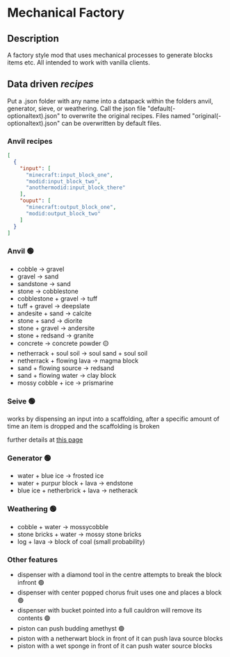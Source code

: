 # Mechanical Factory
## Description
A factory style mod that uses mechanical processes to generate blocks items etc. All intended to work with vanilla clients.

## Data driven _recipes_
Put a .json folder with any name into a datapack within the folders anvil, generator, sieve, or weathering.
Call the json file "default(-optionaltext).json" to overwrite the original recipes.
Files named "original(-optionaltext).json" can be overwritten by default files.

### Anvil recipes
```json
[
  {
    "input": [
      "minecraft:input_block_one",
      "modid:input_block_two",
      "anothermodid:input_block_there"
    ],
    "ouput": [
      "minecraft:output_block_one",
      "modid:output_block_two"
    ]
  }
]
```

### Anvil :green_circle:
- cobble -> gravel
- gravel -> sand
- sandstone -> sand
- stone -> cobblestone
- cobblestone + gravel -> tuff
- tuff + gravel -> deepslate
- andesite + sand -> calcite
- stone + sand -> diorite
- stone + gravel -> andersite
- stone + redsand -> granite
- concrete -> concrete powder :yellow_circle:
- netherrack + soul soil -> soul sand + soul soil
- netherrack + flowing lava -> magma block 
- sand + flowing source -> redsand 
- sand + flowing water -> clay block
- mossy cobble + ice -> prismarine

### Seive :green_circle:
works by dispensing an input into a scaffolding, after a specific amount of time an item is dropped and the scaffolding is broken

further details at [this page](https://github.com/Elmartino4/mechanical-factory/blob/1.17/Item_Chances.md)

### Generator :green_circle:
- water + blue ice -> frosted ice
- water + purpur block + lava -> endstone
- blue ice + netherbrick + lava -> netherack

### Weathering :green_circle:
- cobble + water -> mossycobble
- stone bricks + water -> mossy stone bricks
- log + lava -> block of coal (small probability)

### Other features
- dispenser with a diamond tool in the centre attempts to break the block infront :green_circle:
- dispenser with center popped chorus fruit uses one and places a block :green_circle:
- dispenser with bucket pointed into a full cauldron will remove its contents :green_circle:
- piston can push budding amethyst :green_circle:
- piston with a netherwart block in front of it can push lava source blocks
- piston with a wet sponge in front of it can push water source blocks